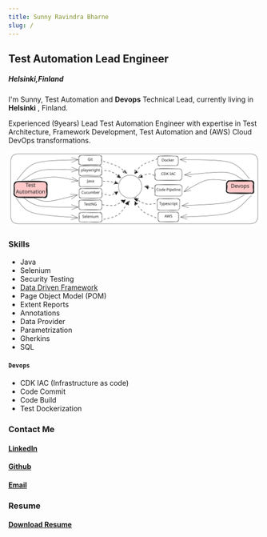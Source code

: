 ```yaml
---
title: Sunny Ravindra Bharne
slug: /
---
```


## Test Automation Lead Engineer

##### Helsinki,Finland

I'm Sunny, Test Automation and **Devops** Technical Lead, currently living in **Helsinki** , Finland.

Experienced (9years) Lead Test Automation Engineer with expertise in Test
Architecture, Framework Development, Test Automation and (AWS) Cloud DevOps
transformations.

![Banner](../../static/img/Banner.svg)

### Skills
- Java
- Selenium
- Security Testing
- [Data Driven Framework](https://github.com/sunnyRavindra/DataDrivenFramework) 
- Page Object Model (POM)
- Extent Reports
- Annotations 
- Data Provider
- Parametrization
- Gherkins
- SQL

#### `Devops`

- CDK IAC (Infrastructure as code)
- Code Commit
- Code Build
- Test Dockerization

### Contact Me 
#### [LinkedIn](https://www.linkedin.com/in/sunnybharne)
#### [Github](https://github.com/sunnyRavindra)
#### [Email](mailto:sunny.bharne.automation@gmail.com?subject=Test_Automation_Expert)

### Resume
#### [Download Resume](../../static/resume/SunnyRavindra_Resume.pdf)


